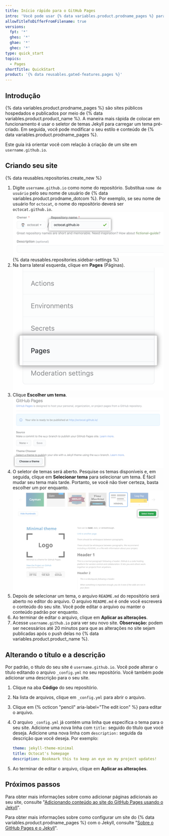 ```yaml
---
title: Início rápido para o GitHub Pages
intro: 'Você pode usar {% data variables.product.prodname_pages %} para exibir alguns projetos de código aberto, hospedar um blogue ou até mesmo compartilhar seu currículo. Este guia ajudará você a começar a criar o seu próximo site.'
allowTitleToDifferFromFilename: true
versions:
  fpt: '*'
  ghes: '*'
  ghae: '*'
  ghec: '*'
type: quick_start
topics:
  - Pages
shortTitle: QuickStart
product: '{% data reusables.gated-features.pages %}'
---
```


## Introdução

{% data variables.product.prodname_pages %} são sites públicos hospedados e publicados por meio de {% data variables.product.product_name %}. A maneira mais rápida de colocar em funcionamento é usar o seletor de temas Jekyll para carregar um tema pré-criado. Em seguida, você pode modificar o seu estilo e conteúdo de {% data variables.product.prodname_pages %}.

Este guia irá orientar você com relação à criação de um site em `username.github.io`.

## Criando seu site

{% data reusables.repositories.create_new %}
1. Digite `username.github.io` como nome do repositório. Substitua `nome de usuário` pelo seu nome de usuário de {% data variables.product.prodname_dotcom %}. Por exemplo, se seu nome de usuário for `octocat`, o nome do repositório deverá ser `octocat.github.io`. ![Campo nome do repositório](/assets/images/help/pages/create-repository-name-pages.png)
{% data reusables.repositories.sidebar-settings %}
1. Na barra lateral esquerda, clique em **Pages** (Páginas). ![Aba de páginas na barra lateral esquerda](/assets/images/help/pages/pages-tab.png)
1. Clique **Escolher um tema**. ![Botão Choose a theme (Escolher um tema)](/assets/images/help/pages/choose-theme.png)
1. O seletor de temas será aberto. Pesquise os temas disponíveis e, em seguida, clique em **Selecionar tema** para selecionar um tema. É fácil mudar seu tema mais tarde. Portanto, se você não tiver certeza, basta escolher um por enquanto. ![Opções de tema e botão Select theme (Selecionar tema)](/assets/images/help/pages/select-theme.png)
1. Depois de selecionar um tema, o arquivo `README.md` do repositório será aberto no editor do arquivo. O arquivo `README.md` é onde você escreverá o conteúdo do seu site. Você pode editar o arquivo ou manter o conteúdo padrão por enquanto.
1. Ao terminar de editar o arquivo, clique em **Aplicar as alterações**.
1. Acesse `username.github.io` para ver seu novo site. **Observação:** podem ser necessários até 20 minutos para que as alterações no site sejam publicadas após o push delas no {% data variables.product.product_name %}.

## Alterando o título e a descrição

Por padrão, o título do seu site é `username.github.io`. Você pode alterar o título editando o arquivo `_config.yml` no seu repositório. Você também pode adicionar uma descrição para o seu site.

1. Clique na aba **Código** do seu repositório.
1. Na lista de arquivos, clique em `_config.yml` para abrir o arquivo.
1. Clique em {% octicon "pencil" aria-label="The edit icon" %} para editar o arquivo.
1. O arquivo `_config.yml` já contém uma linha que especifica o tema para o seu site. Adicione uma nova linha com `title:` seguido do título que você deseja. Adicione uma nova linha com `description:` seguida da descrição que você deseja. Por exemplo:

   ```yaml
   theme: jekyll-theme-minimal
   title: Octocat's homepage
   description: Bookmark this to keep an eye on my project updates!
   ```

1. Ao terminar de editar o arquivo, clique em **Aplicar as alterações**.

## Próximos passos

Para obter mais informações sobre como adicionar páginas adicionais ao seu site, consulte "[Adicionando conteúdo ao site do GitHub Pages usando o Jekyll](/pages/setting-up-a-github-pages-site-with-jekyll/adding-content-to-your-github-pages-site-using-jekyll#about-content-in-jekyll-sites)".

Para obter mais informações sobre como configurar um site do {% data variables.product.prodname_pages %} com o Jekyll, consulte "[Sobre o GitHub Pages e o Jekyll](/pages/setting-up-a-github-pages-site-with-jekyll/about-github-pages-and-jekyll)".
